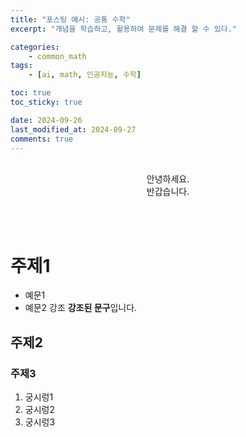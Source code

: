 ```yaml
---
title: "포스팅 예시: 공통 수학"
excerpt: "개념을 학습하고, 활용하여 문제를 해결 할 수 있다."

categories:
    - common_math
tags:
    - [ai, math, 인공지능, 수학]

toc: true
toc_sticky: true

date: 2024-09-26
last_modified_at: 2024-09-27
comments: true
---
```


<br>

<div align=center>
안녕하세요.<br> 
반갑습니다.
</div>

<BR><BR>

# 주제1
* 예문1
* 예문2 강조 **강조된 문구**입니다.

## 주제2


### 주제3
1. 궁시렁1
2. 궁시렁2
3. 궁시렁3

